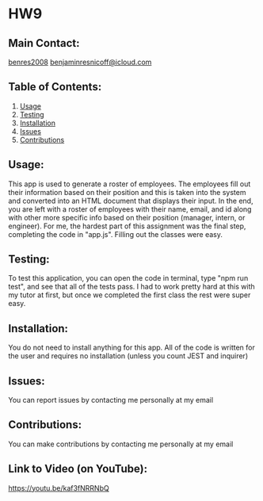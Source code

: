 # HW9
 
 ## Main Contact:
  [benres2008](https://github.com/benres2008)
  benjaminresnicoff@icloud.com

  ## Table of Contents:
  1. [Usage](#Usage)
  2. [Testing](#Testing)
  3. [Installation](#Installation)
  4. [Issues](#Issues)
  5. [Contributions](#Contributions)

  ## Usage: 
  This app is used to generate a roster of employees. The employees fill out their information based on their position and this is taken into the system and converted into an HTML document that displays their input. In the end, you are left with a roster of employees with their name, email, and id along with other more specific info based on their position (manager, intern, or engineer). For me, the hardest part of this assignment was the final step, completing the code in "app.js". Filling out the classes were easy.

  ## Testing:
  To test this application, you can open the code in terminal, type "npm run test", and see that all of the tests pass. I had to work pretty hard at this with my tutor at first, but once we completed the first class the rest were super easy. 

  ## Installation:
  You do not need to install anything for this app. All of the code is written for the user and requires no installation (unless you count JEST and inquirer)

  ## Issues:
  You can report issues by contacting me personally at my email

  ## Contributions:
  You can make contributions by contacting me personally at my email

  ## Link to Video (on YouTube):

  https://youtu.be/kaf3fNRRNbQ
  